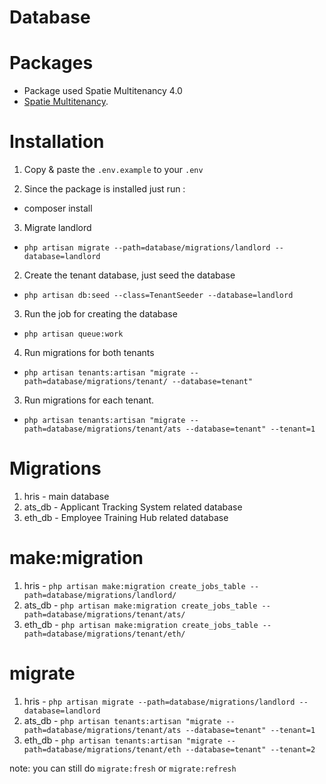 # Database

# Packages

- Package used Spatie Multitenancy 4.0
- [Spatie Multitenancy](https://spatie.be/docs/laravel-multitenancy/v4/introduction).

# Installation

1. Copy & paste the `.env.example` to your `.env`

1. Since the package is installed just run :

- composer install

3. Migrate landlord 

- `php artisan migrate --path=database/migrations/landlord --database=landlord`


2. Create the tenant database, just seed the database

- `php artisan db:seed --class=TenantSeeder --database=landlord`

3. Run the job for creating the database

- `php artisan queue:work`

4. Run migrations for both tenants

- `php artisan tenants:artisan "migrate --path=database/migrations/tenant/ --database=tenant"`

3. Run migrations for each tenant.

- `php artisan tenants:artisan "migrate --path=database/migrations/tenant/ats --database=tenant" --tenant=1`



# Migrations

1. hris - main database
2. ats_db - Applicant Tracking System related database
3. eth_db - Employee Training Hub related database

# make:migration
1. hris - `php artisan make:migration create_jobs_table --path=database/migrations/landlord/`
2. ats_db - `php artisan make:migration create_jobs_table --path=database/migrations/tenant/ats/`
2. eth_db - `php artisan make:migration create_jobs_table --path=database/migrations/tenant/eth/`

# migrate
1. hris - `php artisan migrate --path=database/migrations/landlord --database=landlord`
2. ats_db -  `php artisan tenants:artisan "migrate --path=database/migrations/tenant/ats --database=tenant" --tenant=1` 
3. eth_db -  `php artisan tenants:artisan "migrate --path=database/migrations/tenant/eth --database=tenant" --tenant=2` 

note: you can still do `migrate:fresh` or `migrate:refresh`


